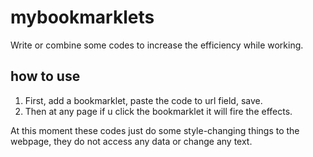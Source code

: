 # mybookmarklets

Write or combine some codes to increase the efficiency while working.

## how to use

  1. First, add a bookmarklet, paste the code to url field, save.
  2. Then at any page if u click the bookmarklet it will fire the effects.

At this moment these codes just do some style-changing things to the webpage, they do not access any data or change any text.
